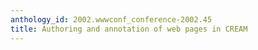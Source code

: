 ```yaml
---
anthology_id: 2002.wwwconf_conference-2002.45
title: Authoring and annotation of web pages in CREAM
---
```

